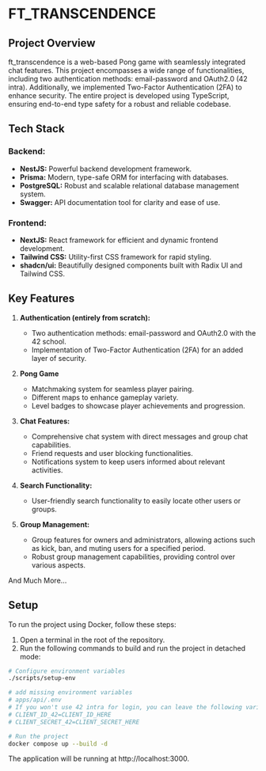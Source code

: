 # FT_TRANSCENDENCE

## Project Overview

ft_transcendence is a web-based Pong game with seamlessly integrated chat features. This project encompasses a wide range of functionalities, including two authentication methods: email-password and OAuth2.0 (42 intra). Additionally, we implemented Two-Factor Authentication (2FA) to enhance security. The entire project is developed using TypeScript, ensuring end-to-end type safety for a robust and reliable codebase.

## Tech Stack

### Backend:
- **NestJS:** Powerful backend development framework.
- **Prisma:** Modern, type-safe ORM for interfacing with databases.
- **PostgreSQL:** Robust and scalable relational database management system.
- **Swagger:** API documentation tool for clarity and ease of use.

### Frontend:
- **NextJS:** React framework for efficient and dynamic frontend development.
- **Tailwind CSS:** Utility-first CSS framework for rapid styling.
- **shadcn/ui:** Beautifully designed components built with Radix UI and Tailwind CSS.

## Key Features

1. **Authentication (entirely from scratch):**
   - Two authentication methods: email-password and OAuth2.0 with the 42 school.
   - Implementation of Two-Factor Authentication (2FA) for an added layer of security.
2. **Pong Game**
    - Matchmaking system for seamless player pairing.
    - Different maps to enhance gameplay variety.
    - Level badges to showcase player achievements and progression.
3. **Chat Features:**
   - Comprehensive chat system with direct messages and group chat capabilities.
   - Friend requests and user blocking functionalities.
   - Notifications system to keep users informed about relevant activities.

4. **Search Functionality:**
   - User-friendly search functionality to easily locate other users or groups.

5. **Group Management:**
   - Group features for owners and administrators, allowing actions such as kick, ban, and muting users for a specified period.
   - Robust group management capabilities, providing control over various aspects.

And Much More...


## Setup

To run the project using Docker, follow these steps:

1. Open a terminal in the root of the repository.
2. Run the following commands to build and run the project in detached mode:

```bash
# Configure environment variables
./scripts/setup-env

# add missing environment variables
# apps/api/.env
# If you won't use 42 intra for login, you can leave the following variables as they are:
# CLIENT_ID_42=CLIENT_ID_HERE
# CLIENT_SECRET_42=CLIENT_SECRET_HERE

# Run the project
docker compose up --build -d
```
 The application will be running at http://localhost:3000.
